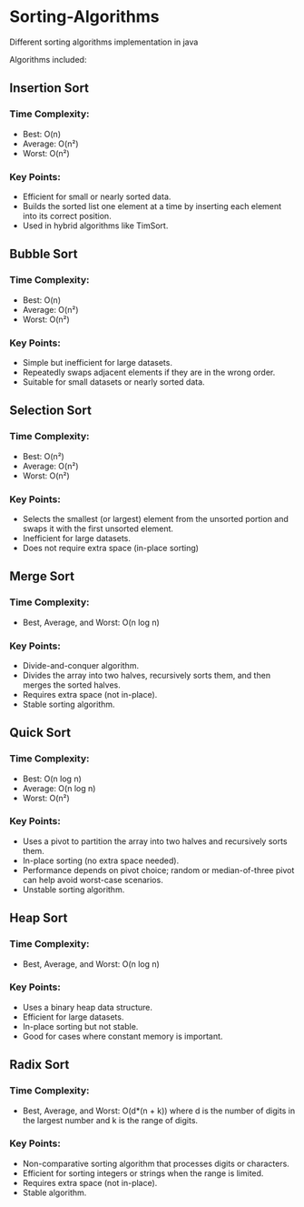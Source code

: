 # Sorting-Algorithms
Different sorting algorithms implementation in java

Algorithms included:
## Insertion Sort
### Time Complexity:
- Best: O(n)
- Average: O(n²)
- Worst: O(n²)
### Key Points:
- Efficient for small or nearly sorted data.
- Builds the sorted list one element at a time by inserting each element into its correct position.
- Used in hybrid algorithms like TimSort.

## Bubble Sort
### Time Complexity:
- Best: O(n)
- Average: O(n²)
- Worst: O(n²)
### Key Points:
- Simple but inefficient for large datasets.
- Repeatedly swaps adjacent elements if they are in the wrong order.
- Suitable for small datasets or nearly sorted data.

## Selection Sort
### Time Complexity:
- Best: O(n²)
- Average: O(n²)
- Worst: O(n²)
### Key Points:
- Selects the smallest (or largest) element from the unsorted portion and swaps it with the first unsorted element.
- Inefficient for large datasets.
- Does not require extra space (in-place sorting)

## Merge Sort
### Time Complexity:
- Best, Average, and Worst: O(n log n)
### Key Points:
- Divide-and-conquer algorithm.
- Divides the array into two halves, recursively sorts them, and then merges the sorted halves.
- Requires extra space (not in-place).
- Stable sorting algorithm.

## Quick Sort
### Time Complexity:
- Best: O(n log n)
- Average: O(n log n)
- Worst: O(n²)
### Key Points:
- Uses a pivot to partition the array into two halves and recursively sorts them.
- In-place sorting (no extra space needed).
- Performance depends on pivot choice; random or median-of-three pivot can help avoid worst-case scenarios.
- Unstable sorting algorithm.

## Heap Sort
### Time Complexity:
- Best, Average, and Worst: O(n log n)
### Key Points:
- Uses a binary heap data structure.
- Efficient for large datasets.
- In-place sorting but not stable.
- Good for cases where constant memory is important.

## Radix Sort
### Time Complexity:
- Best, Average, and Worst: O(d*(n + k)) where d is the number of digits in the largest number and k is the range of digits.
### Key Points:
- Non-comparative sorting algorithm that processes digits or characters.
- Efficient for sorting integers or strings when the range is limited.
- Requires extra space (not in-place).
- Stable algorithm.

